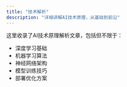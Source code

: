```yaml
---
title: "技术解析"
description: "详细讲解AI技术原理，从基础到前沿"
---
```


这里收录了AI技术原理解析文章，包括但不限于：

- 深度学习基础
- 机器学习算法
- 神经网络架构
- 模型训练技巧
- 部署优化方案 